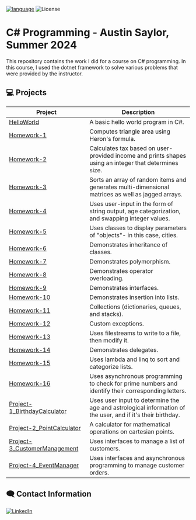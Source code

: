 [![language](https://img.shields.io/badge/language-C%23-239120)](https://learn.microsoft.com/ru-ru/dotnet/csharp/tour-of-csharp/overview)
![License](https://img.shields.io/badge/License-MIT-green)
# C# Programming - Austin Saylor, Summer 2024

This repository contains the work I did for a course on C# programming. In this course, I used the dotnet framework to solve various problems that were provided by the instructor.

## 💻 Projects

| Project    | Description                                   |
| ------------- | --------------------------------------------- |
| [HelloWorld]   | A basic hello world program in C#.             |  |
| [Homework-1]    | Computes triangle area using Heron's formula. |  |
| [Homework-2]    | Calculates tax based on user-provided income and prints shapes using an integer that determines size. |
| [Homework-3]    | Sorts an array of random items and generates multi-dimensional matrices as well as jagged arrays. |
| [Homework-4]    | Uses user-input in the form of string output, age categorization, and swapping integer values. |
| [Homework-5]    | Uses classes to display parameters of "objects"- in this case, cities. |
| [Homework-6]    | Demonstrates inheritance of classes. |
| [Homework-7]    | Demonstrates polymorphism. |
| [Homework-8]    | Demonstrates operator overloading. |
| [Homework-9]    | Demonstrates interfaces. |
| [Homework-10]   | Demonstrates insertion into lists. |
| [Homework-11]   | Collections (dictionaries, queues, and stacks). |
| [Homework-12]   | Custom exceptions. |
| [Homework-13]   | Uses filestreams to write to a file, then modify it. |
| [Homework-14]   | Demonstrates delegates. |
| [Homework-15]   | Uses lambda and linq to sort and categorize lists. |
| [Homework-16]   | Uses asynchronous programming to check for prime numbers and identify their corresponding letters. |
| [Project-1_BirthdayCalculator] | Uses user input to determine the age and astrological information of the user, and if it's their birthday. |
| [Project-2_PointCalculator] | A calculator for mathematical operations on cartesian points.
| [Project-3_CustomerManagement] | Uses interfaces to manage a list of customers. |
| [Project-4_EventManager] | Uses interfaces and asynchronous programming to manage customer orders. |

## 🗨️ Contact Information
[![LinkedIn](https://img.shields.io/badge/LinkedIn-007EBB)](https://www.linkedin.com/in/austin-saylor-08b1a4209/)

[LinkedIn]: https://www.linkedin.com/in/austin-saylor-08b1a4209/
[HelloWorld]: https://github.com/austin-saylor/C-Sharp-Programming-asaylor/blob/main/HelloWorld/Hello.cs
[Homework-1]: https://github.com/austin-saylor/C-Sharp-Programming-asaylor/tree/main/Homework/HW1
[Homework-2]: https://github.com/austin-saylor/C-Sharp-Programming-asaylor/tree/main/Homework/HW2
[Homework-3]: https://github.com/austin-saylor/C-Sharp-Programming-asaylor/tree/main/Homework/HW3
[Homework-4]: https://github.com/austin-saylor/C-Sharp-Programming-asaylor/tree/main/Homework/HW4
[Homework-5]: https://github.com/austin-saylor/C-Sharp-Programming-asaylor/tree/main/Homework/HW5
[Homework-6]: https://github.com/austin-saylor/C-Sharp-Programming-asaylor/tree/main/Homework/HW6
[Homework-7]: https://github.com/austin-saylor/C-Sharp-Programming-asaylor/tree/main/Homework/HW7
[Homework-8]: https://github.com/austin-saylor/C-Sharp-Programming-asaylor/tree/main/Homework/HW8
[Homework-9]: https://github.com/austin-saylor/C-Sharp-Programming-asaylor/tree/main/Homework/HW9
[Homework-10]: https://github.com/austin-saylor/C-Sharp-Programming-asaylor/tree/main/Homework/HW10
[Homework-11]: https://github.com/austin-saylor/C-Sharp-Programming-asaylor/tree/main/Homework/HW11
[Homework-12]: https://github.com/austin-saylor/C-Sharp-Programming-asaylor/tree/main/Homework/HW12
[Homework-13]: https://github.com/austin-saylor/C-Sharp-Programming-asaylor/tree/main/Homework/HW13
[Homework-14]: https://github.com/austin-saylor/C-Sharp-Programming-asaylor/tree/main/Homework/HW14
[Homework-15]: https://github.com/austin-saylor/C-Sharp-Programming-asaylor/tree/main/Homework/HW15
[Homework-16]: https://github.com/austin-saylor/C-Sharp-Programming-asaylor/tree/main/Homework/HW16
[Project-1_BirthdayCalculator]: https://github.com/austin-saylor/C-Sharp-Programming-asaylor/tree/main/Projects/BirthdayCalculator
[Project-2_PointCalculator]: https://github.com/austin-saylor/C-Sharp-Programming-asaylor/tree/main/Projects/PointCalculator
[Project-3_CustomerManagement]: https://github.com/austin-saylor/C-Sharp-Programming-asaylor/blob/main/Projects/CustomerManagement/CustomerManagement.cs
[Project-4_EventManager]: https://github.com/austin-saylor/C-Sharp-Programming-asaylor/tree/main/Projects/EventManager